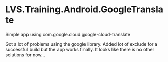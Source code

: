 # LVS.Training.Android.GoogleTranslate
Simple app using com.google.cloud:google-cloud-translate

Got a lot of problems using the google library. Added lot of exclude for a successful build but the app works finally. It looks like there is no other solutions for now...
